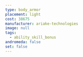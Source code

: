 ```yaml
---
type: body_armor
placement: light
cost: 38675
manufacturer: ariake-technologies
image: null
tags:
  - ability_skill_bonus
andromeda: false
set: false
---
```

